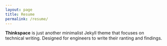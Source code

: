 ```yaml
---
layout: page
title: Resume
permalink: /resume/
---
```


**Thinkspace** is just another minimalist Jekyll theme that focuses on technical writing. Designed for engineers to write their ranting and findings.
